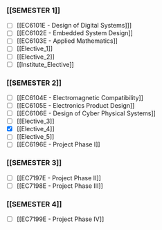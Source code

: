 ### [[SEMESTER 1]]
- [ ] [[EC6101E - Design of Digital Systems]]]
- [ ] [[EC6102E - Embedded System Design]]
- [ ] [[EC6103E - Applied Mathematics]]
- [ ] [[Elective_1]]
- [ ] [[Elective_2]]
- [ ] [[Institute_Elective]]
### [[SEMESTER 2]]
- [ ] [[EC6104E - Electromagnetic Compatibility]]
- [ ] [[EC6105E - Electronics Product Design]]
- [ ] [[EC6106E - Design of Cyber Physical Systems]]
- [ ] [[Elective_3]]
- [x] [[Elective_4]]
- [ ] [[Elective_5]]
- [ ] [[EC6196E - Project Phase I]]

###  [[SEMESTER 3]]
- [ ] [[EC7197E - Project Phase II]]
- [ ] [[EC7198E - Project Phase III]]

### [[SEMESTER 4]] 
- [ ] [[EC7199E - Project Phase IV]]